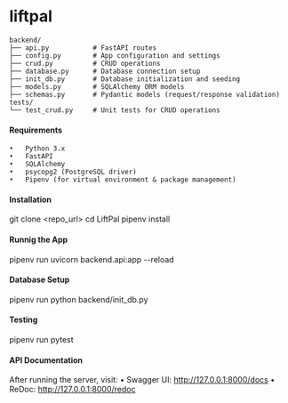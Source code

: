 # liftpal
```
backend/
├── api.py           # FastAPI routes
├── config.py        # App configuration and settings
├── crud.py          # CRUD operations
├── database.py      # Database connection setup
├── init_db.py       # Database initialization and seeding
├── models.py        # SQLAlchemy ORM models
├── schemas.py       # Pydantic models (request/response validation)
tests/
└── test_crud.py     # Unit tests for CRUD operations
```
#### Requirements
    •	Python 3.x
    •	FastAPI
    •	SQLAlchemy
    •	psycopg2 (PostgreSQL driver)
    •	Pipenv (for virtual environment & package management)

#### Installation
git clone <repo_url>
cd LiftPal
pipenv install

#### Runnig the App
pipenv run uvicorn backend.api:app --reload

#### Database Setup
pipenv run python backend/init_db.py

#### Testing
pipenv run pytest

#### API Documentation
After running the server, visit:
    •	Swagger UI: http://127.0.0.1:8000/docs
    •	ReDoc: http://127.0.0.1:8000/redoc
